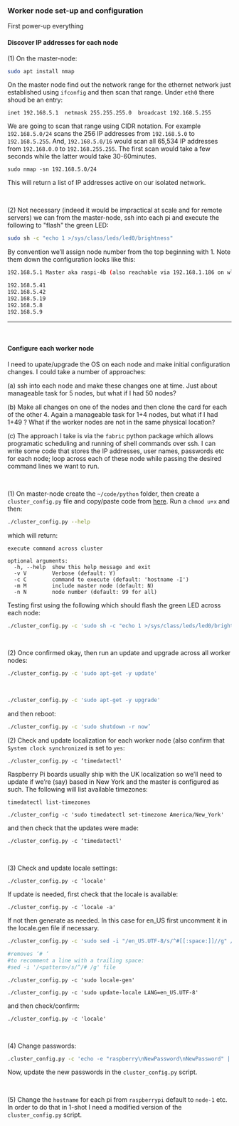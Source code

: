 ### Worker node set-up and configuration

First power-up everything

#### Discover IP addresses for each node

(1) On the master-node:

```sh
sudo apt install nmap
```

On the master node find out the network range for the ethernet network just established using ```ifconfig``` and then scan that range.  Under ```eth0``` there shoud be an entry:

```inet 192.168.5.1  netmask 255.255.255.0  broadcast 192.168.5.255```

We are going to scan that range using CIDR notation.  For example ```192.168.5.0/24``` scans the 256 IP addresses from ```192.168.5.0``` to ```192.168.5.255```.  And, ```192.168.5.0/16``` would scan all 65,534 IP addresses from ```192.168.0.0``` to ```192.168.255.255```.  The first scan would take a few seconds while the latter would take 30-60minutes.

```
sudo nmap -sn 192.168.5.0/24
```

This will return a list of IP addresses active on our isolated network.

<br>

(2) Not necessary (indeed it would be impractical at scale and for remote servers) we can from the master-node, ssh into each pi and execute the following to "flash" the green LED:

```sh
sudo sh -c "echo 1 >/sys/class/leds/led0/brightness"
```

By convention we’ll assign node number from the top beginning with 1.  Note them down the configuration looks like this:

```sh
192.168.5.1 Master aka raspi-4b (also reachable via 192.168.1.186 on wlan0)

192.168.5.41
192.168.5.42
192.168.5.19
192.168.5.8
192.168.5.9
```
---
<br>

#### Configure each worker node

I need to upate/upgrade the OS on each node and make initial configuration changes.  I could take a number of approaches:

(a) ssh into each node and make these changes one at time.  Just about manageable task for 5 nodes, but what if I had 50 nodes?

(b) Make all changes on one of the nodes and then clone the card for each of the other 4.  Again a manageable task for 1+4 nodes, but what if I had 1+49 ?  What if the worker nodes are not in the same physical location?

(c) The approach I take is via the ```fabric``` python package which allows programatic scheduling and running of shell commands over ssh.  I can write some code that stores the IP addresses, user names, passwords etc for each node; loop across each of these node while passing the desired command lines we want to run. 

<br>

(1) On master-node create the ```~/code/python``` folder, then create a ```cluster_config.py``` file and copy/paste code from [here](https://github.com/essans/RasPi/blob/master/Clusters/cluster_config.py).  Run a ```chmod u+x``` and then:


```sh
./cluster_config.py --help
```
which will return:

```
execute command across cluster

optional arguments:
  -h, --help  show this help message and exit
  -v V        Verbose (default: Y)
  -c C        command to execute (default: 'hostname -I')
  -m M        include master node (default: N)
  -n N        node number (default: 99 for all)
```

Testing first using the following which should flash the green LED across each node:

```sh
./cluster_config.py -c 'sudo sh -c "echo 1 >/sys/class/leds/led0/brightness"' -m Y
```

<br>

(2) Once confirmed okay, then run an update and upgrade across all worker nodes:

```sh
./cluster_config.py -c 'sudo apt-get -y update'
```
<br>

```sh
./cluster_config.py -c 'sudo apt-get -y upgrade'
```

and then reboot:

```sh
./cluster_config.py -c 'sudo shutdown -r now’
```

(2) Check and update localization for each worker node (also confirm that ```System clock synchronized``` is set to ```yes```:

```
./cluster_config.py -c ‘timedatectl'
```

Raspberry Pi boards usually ship with the UK localization so we’ll need to update if we’re (say) based in New York and the master is configured as such.  The following will list available timezones:

```timedatectl list-timezones```

```
./cluster_config -c 'sudo timedatectl set-timezone America/New_York'
```

and then check that the updates were made:

```
./cluster_config.py -c ‘timedatectl'
```

<br>

(3) Check and update locale settings:

```
./cluster_config.py -c ‘locale'
```

If update is needed, first check that the locale is available:

```
./cluster_config.py -c ‘locale -a'
```

If not then generate as needed.  In this case for en_US first uncomment it in the locale.gen file if necessary.

```sh
./cluster_config.py -c 'sudo sed -i "/en_US.UTF-8/s/^#[[:space:]]//g" /etc/locale.gen' -n 1

#removes ‘# ‘
#to recomment a line with a trailing space:
#sed -i '/<pattern>/s/^/# /g' file
```

```
./cluster_config.py -c 'sudo locale-gen'
```

```
./cluster_config.py -c 'sudo update-locale LANG=en_US.UTF-8'
```

and then check/confirm:

```
./cluster_config.py -c 'locale'
```

<br>

(4) Change passwords:
```sh
.cluster_config.py -c 'echo -e "raspberry\nNewPassword\nNewPassword" | passwd'
```

Now, update the new passwords in the ```cluster_config.py``` script.

<br>

(5) Change the ```hostname``` for each pi from ```raspberrypi``` default to ```node-1``` etc.  In order to do that in 1-shot I need a modified version of the ```cluster_config.py``` script.

<wip>
  
  
